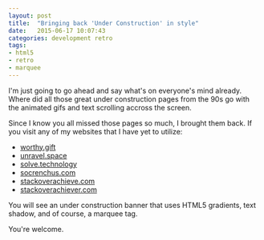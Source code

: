 ```yaml
---
layout: post
title:  "Bringing back 'Under Construction' in style"
date:   2015-06-17 10:07:43
categories: development retro
tags:
- html5
- retro
- marquee
---
```

I'm just going to go ahead and say what's on everyone's mind already. Where did all those great under construction pages from the 90s go with the animated gifs and text scrolling accross the screen.

Since I know you all missed those pages so much, I brought them back. If you visit any of my websites that I have yet to utilize:

- [worthy.gift](http://worthy.gift)
- [unravel.space](http://unravel.space)
- [solve.technology](http://solve.technology)
- [socrenchus.com](http://socrenchus.com)
- [stackoverachieve.com](http://stackoverachieve.com)
- [stackoverachiever.com](http://stackoverachiever.com)

You will see an under construction banner that uses HTML5 gradients, text shadow, and of course, a marquee tag.

You're welcome.

